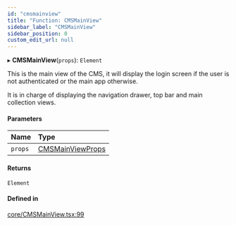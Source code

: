 ```yaml
---
id: "cmsmainview"
title: "Function: CMSMainView"
sidebar_label: "CMSMainView"
sidebar_position: 0
custom_edit_url: null
---
```


▸ **CMSMainView**(`props`): `Element`

This is the main view of the CMS, it will display the login screen
if the user is not authenticated or the main app otherwise.

It is in charge of displaying the navigation drawer, top bar and main
collection views.

#### Parameters

| Name | Type |
| :------ | :------ |
| `props` | [CMSMainViewProps](../interfaces/cmsmainviewprops.md) |

#### Returns

`Element`

#### Defined in

[core/CMSMainView.tsx:99](https://github.com/Camberi/firecms/blob/b1328ad/src/core/CMSMainView.tsx#L99)
